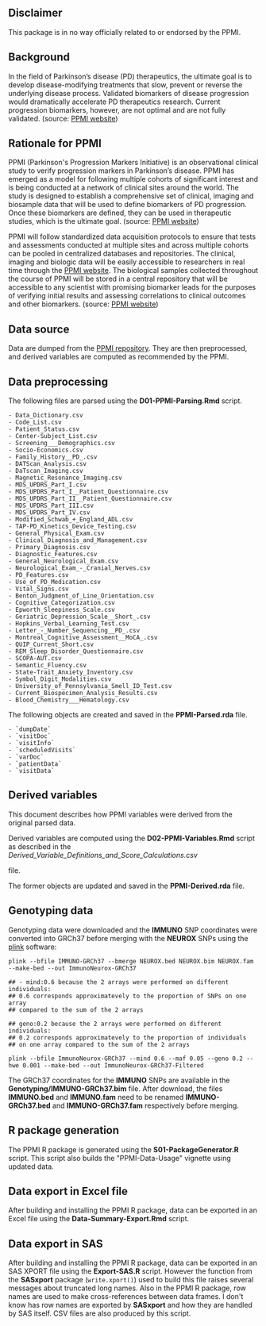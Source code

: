 <!----------------------------------------------------------------------------->
<!----------------------------------------------------------------------------->
## Disclaimer

This package is in no way officially related to or endorsed by the PPMI.

<!----------------------------------------------------------------------------->
<!----------------------------------------------------------------------------->
## Background

In the field of Parkinson’s disease (PD) therapeutics, the ultimate goal is to
develop disease-modifying treatments that slow, prevent or reverse the
underlying disease process. Validated biomarkers of disease progression would
dramatically accelerate PD therapeutics research.
Current progression biomarkers, however, are not optimal and are not
fully validated.
(source: [PPMI website](http://www.ppmi-info.org/about-ppmi/))

<!----------------------------------------------------------------------------->
<!----------------------------------------------------------------------------->
## Rationale for PPMI

PPMI (Parkinson's Progression Markers Initiative)
is an observational clinical study to verify progression markers in
Parkinson’s disease. PPMI has emerged as a model for following multiple
cohorts of significant interest and is being conducted at a network of
clinical sites around the world. The study is designed to establish a
comprehensive set of clinical, imaging and biosample data that will be used
to define biomarkers of PD progression.
Once these biomarkers are defined, they can be used in therapeutic studies,
which is the ultimate goal.
(source: [PPMI website](http://www.ppmi-info.org/about-ppmi/))

PPMI will follow standardized data acquisition protocols to ensure that
tests and assessments conducted at multiple sites and across multiple cohorts
can be pooled in centralized databases and repositories.
The clinical, imaging and biologic data will be easily accessible
to researchers in real time through
the [PPMI website](http://www.ppmi-info.org/about-ppmi/).
The biological samples collected throughout the course of PPMI will
be stored in a central repository that will be accessible to any scientist
with promising biomarker leads for the purposes of verifying initial
results and assessing correlations to clinical outcomes and other biomarkers.
(source: [PPMI website](http://www.ppmi-info.org/about-ppmi/))

<!----------------------------------------------------------------------------->
<!----------------------------------------------------------------------------->
## Data source

Data are dumped from the
[PPMI repository](https://www.ppmi-info.org/access-data-specimens/download-data/). They
are then preprocessed, and derived variables are computed as
recommended by the PPMI.

<!----------------------------------------------------------------------------->
<!----------------------------------------------------------------------------->
## Data preprocessing

The following files are parsed using the **D01-PPMI-Parsing.Rmd** script.

    - Data_Dictionary.csv
    - Code_List.csv
    - Patient_Status.csv
    - Center-Subject_List.csv
    - Screening___Demographics.csv
    - Socio-Economics.csv
    - Family_History__PD_.csv
    - DATScan_Analysis.csv
    - DaTscan_Imaging.csv
    - Magnetic_Resonance_Imaging.csv
    - MDS_UPDRS_Part_I.csv
    - MDS_UPDRS_Part_I__Patient_Questionnaire.csv
    - MDS_UPDRS_Part_II__Patient_Questionnaire.csv
    - MDS_UPDRS_Part_III.csv
    - MDS_UPDRS_Part_IV.csv
    - Modified_Schwab_+_England_ADL.csv
    - TAP-PD_Kinetics_Device_Testing.csv
    - General_Physical_Exam.csv
    - Clinical_Diagnosis_and_Management.csv
    - Primary_Diagnosis.csv
    - Diagnostic_Features.csv
    - General_Neurological_Exam.csv
    - Neurological_Exam_-_Cranial_Nerves.csv
    - PD_Features.csv
    - Use_of_PD_Medication.csv
    - Vital_Signs.csv
    - Benton_Judgment_of_Line_Orientation.csv
    - Cognitive_Categorization.csv
    - Epworth_Sleepiness_Scale.csv
    - Geriatric_Depression_Scale__Short_.csv
    - Hopkins_Verbal_Learning_Test.csv
    - Letter_-_Number_Sequencing__PD_.csv
    - Montreal_Cognitive_Assessment__MoCA_.csv
    - QUIP_Current_Short.csv
    - REM_Sleep_Disorder_Questionnaire.csv
    - SCOPA-AUT.csv
    - Semantic_Fluency.csv
    - State-Trait_Anxiety_Inventory.csv
    - Symbol_Digit_Modalities.csv
    - University_of_Pennsylvania_Smell_ID_Test.csv
    - Current_Biospecimen_Analysis_Results.csv
    - Blood_Chemistry___Hematology.csv

The following objects are created and saved in the **PPMI-Parsed.rda** file.

    - `dumpDate`
    - `visitDoc`
    - `visitInfo`
    - `scheduledVisits`
    - `varDoc`
    - `patientData`
    - `visitData`

<!----------------------------------------------------------------------------->
<!----------------------------------------------------------------------------->
## Derived variables

This document describes how PPMI variables were derived from the
original parsed data.

Derived variables are computed using the **D02-PPMI-Variables.Rmd** script
as described in the *Derived_Variable_Definitions_and_Score_Calculations.csv*
<!-- *PPMI\_Derived\_Variable\_Definitions\_and\_Score\_Calculations20151201.pdf* --> <!-- For 2016-01-11 and before -->
file.

The former objects are updated and saved in the **PPMI-Derived.rda** file.

<!----------------------------------------------------------------------------->
<!----------------------------------------------------------------------------->
## Genotyping data

Genotyping data were downloaded and the **IMMUNO** SNP coordinates were
converted into GRCh37 before merging with the **NEUROX** SNPs using
the [plink](http://zzz.bwh.harvard.edu/plink/) software:

```
plink --bfile IMMUNO-GRCh37 --bmerge NEUROX.bed NEUROX.bim NEUROX.fam --make-bed --out ImmunoNeurox-GRCh37

## - mind:0.6 because the 2 arrays were performed on different individuals:
## 0.6 corresponds approximatevely to the proportion of SNPs on one array
## compared to the sum of the 2 arrays

## geno:0.2 because the 2 arrays were performed on different individuals:
## 0.2 corresponds approximatevely to the proportion of individuals
## on one array compared to the sum of the 2 arrays

plink --bfile ImmunoNeurox-GRCh37 --mind 0.6 --maf 0.05 --geno 0.2 --hwe 0.001 --make-bed --out ImmunoNeurox-GRCh37-Filtered
```

The GRCh37 coordinates for the **IMMUNO** SNPs are available in the
**Genotyping/IMMUNO-GRCh37.bim** file. After download, the files
**IMMUNO.bed** and **IMMUNO.fam** need to be renamed
**IMMUNO-GRCh37.bed** and **IMMUNO-GRCh37.fam** respectively before merging.

<!----------------------------------------------------------------------------->
<!----------------------------------------------------------------------------->
## R package generation

The PPMI R package is generated using the **S01-PackageGenerator.R** script.
This script also builds the "PPMI-Data-Usage" vignette using updated data.

<!----------------------------------------------------------------------------->
<!----------------------------------------------------------------------------->
## Data export in Excel file

After building and installing the PPMI R package, data can be exported in
an Excel file using the **Data-Summary-Export.Rmd** script.

<!----------------------------------------------------------------------------->
<!----------------------------------------------------------------------------->
## Data export in SAS

After building and installing the PPMI R package, data can be exported in
an SAS XPORT file using the **Export-SAS.R** script. However the function
from the **SASxport** package (`write.xport()`) used to build this file raises
several messages about truncated long names. Also in the PPMI R package,
row names are used to make cross-references between data frames. I don't
know has row names are exported by **SASxport** and how they are handled by
SAS itself. CSV files are also produced by this script.
